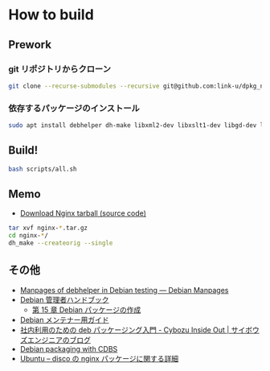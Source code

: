 # How to build

## Prework

### git リポジトリからクローン

```bash
git clone --recurse-submodules --recursive git@github.com:link-u/dpkg_nginx.git
```

### 依存するパッケージのインストール

```bash
sudo apt install debhelper dh-make libxml2-dev libxslt1-dev libgd-dev libgeoip-dev
```
  
## Build!
```bash
bash scripts/all.sh 
```

## Memo

- [Download Nginx tarball (source code)](http://nginx.org/en/download.html)

```bash
tar xvf nginx-*.tar.gz
cd nginx-*/
dh_make --createorig --single
```

## その他

 - [Manpages of debhelper in Debian testing — Debian Manpages](https://manpages.debian.org/testing/debhelper/index.html)
 - [Debian 管理者ハンドブック](https://debian-handbook.info/browse/ja-JP/stable/index.html)
   - [第 15 章 Debian パッケージの作成](https://debian-handbook.info/browse/ja-JP/stable/debian-packaging.html)
 - [Debian メンテナー用ガイド](https://www.debian.org/doc/manuals/debmake-doc/index.ja.html)
 - [社内利用のための deb パッケージング入門 - Cybozu Inside Out | サイボウズエンジニアのブログ](https://blog.cybozu.io/entry/2016/05/16/111500)
 - [Debian packaging with CDBS](https://debathena.mit.edu/packaging/)
 - [Ubuntu – disco の nginx パッケージに関する詳細](https://packages.ubuntu.com/disco/nginx)
